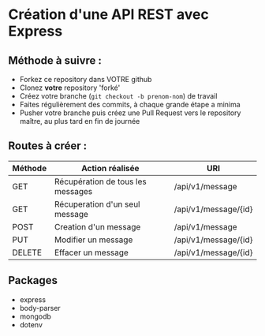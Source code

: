 
Création d'une API REST avec Express
====================================

Méthode à suivre :
------------------
  * Forkez ce repository dans VOTRE github
  * Clonez **votre** repository 'forké'
  * Créez votre branche (`git checkout -b prenom-nom`) de travail
  * Faites régulièrement des commits, à chaque grande étape a minima
  * Pusher votre branche puis créez une Pull Request vers le repository maître, au plus tard en fin de journée


Routes à créer :
----------------

Méthode	 | Action réalisée	                    | URI
-- | -- | --
GET	     | Récupération de tous les messages	| /api/v1/message
GET	     | Récuperation d'un seul message	    | /api/v1/message/{id}
POST	 | Creation d'un message	            | /api/v1/message
PUT	     | Modifier un message	                | /api/v1/message/{id}
DELETE	 | Effacer un message            	    | /api/v1/message/{id}

## Packages
- express
- body-parser
- mongodb
- dotenv